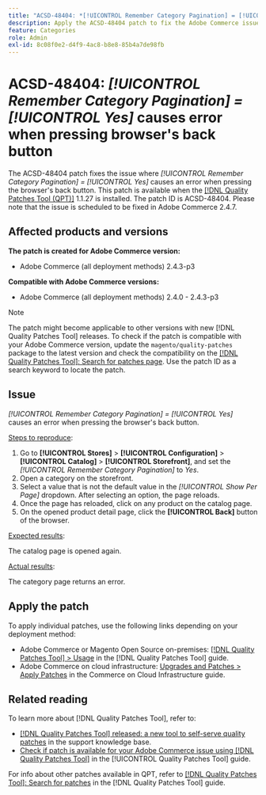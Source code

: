 ```yaml
---
title: "ACSD-48404: *[!UICONTROL Remember Category Pagination] = [!UICONTROL Yes]* causes error when pressing browser's back button"
description: Apply the ACSD-48404 patch to fix the Adobe Commerce issue where *[!UICONTROL Remember Category Pagination] = [!UICONTROL Yes]* causes an error when pressing the browser's back button.
feature: Categories
role: Admin
exl-id: 8c08f0e2-d4f9-4ac8-b8e8-85b4a7de98fb
---
```

# ACSD-48404: *[!UICONTROL Remember Category Pagination] = [!UICONTROL Yes]* causes error when pressing browser's back button

The ACSD-48404 patch fixes the issue where *[!UICONTROL Remember Category Pagination] = [!UICONTROL Yes]* causes an error when pressing the browser's back button. This patch is available when the [[!DNL Quality Patches Tool (QPT)]](https://experienceleague.adobe.com/en/docs/commerce-operations/tools/quality-patches-tool/quality-patches-tool-to-self-serve-quality-patches) 1.1.27 is installed. The patch ID is ACSD-48404. Please note that the issue is scheduled to be fixed in Adobe Commerce 2.4.7.

## Affected products and versions

**The patch is created for Adobe Commerce version:**

* Adobe Commerce (all deployment methods) 2.4.3-p3

**Compatible with Adobe Commerce versions:**

* Adobe Commerce (all deployment methods) 2.4.0 - 2.4.3-p3

>[!NOTE]
>
>The patch might become applicable to other versions with new [!DNL Quality Patches Tool] releases. To check if the patch is compatible with your Adobe Commerce version, update the `magento/quality-patches` package to the latest version and check the compatibility on the [[!DNL Quality Patches Tool]: Search for patches page](https://experienceleague.adobe.com/tools/commerce-quality-patches/index.html). Use the patch ID as a search keyword to locate the patch.

## Issue

*[!UICONTROL Remember Category Pagination] = [!UICONTROL Yes]* causes an error when pressing the browser's back button.


<u>Steps to reproduce</u>:

1. Go to **[!UICONTROL Stores]** > **[!UICONTROL Configuration]** > **[!UICONTROL Catalog]** > **[!UICONTROL Storefront]**, and set the *[!UICONTROL Remember Category Pagination]* to *Yes*.
1. Open a category on the storefront.
1. Select a value that is not the default value in the *[!UICONTROL Show Per Page]* dropdown. After selecting an option, the page reloads.
1. Once the page has reloaded, click on any product on the catalog page.
1. On the opened product detail page, click the **[!UICONTROL Back]** button of the browser.

<u>Expected results</u>:

The catalog page is opened again.

<u>Actual results</u>:

The category page returns an error.

## Apply the patch

To apply individual patches, use the following links depending on your deployment method:

* Adobe Commerce or Magento Open Source on-premises: [[!DNL Quality Patches Tool] > Usage](/help/tools/quality-patches-tool/usage.md) in the [!DNL Quality Patches Tool] guide.
* Adobe Commerce on cloud infrastructure: [Upgrades and Patches > Apply Patches](https://experienceleague.adobe.com/docs/commerce-cloud-service/user-guide/develop/upgrade/apply-patches.html) in the Commerce on Cloud Infrastructure guide.

## Related reading

To learn more about [!DNL Quality Patches Tool], refer to:

* [[!DNL Quality Patches Tool] released: a new tool to self-serve quality patches](https://experienceleague.adobe.com/en/docs/commerce-operations/tools/quality-patches-tool/quality-patches-tool-to-self-serve-quality-patches) in the support knowledge base.
* [Check if patch is available for your Adobe Commerce issue using [!DNL Quality Patches Tool]](/help/tools/quality-patches-tool/patches-available-in-qpt/check-patch-for-magento-issue-with-magento-quality-patches.md) in the [!UICONTROL Quality Patches Tool] guide.


For info about other patches available in QPT, refer to [[!DNL Quality Patches Tool]: Search for patches](https://experienceleague.adobe.com/tools/commerce-quality-patches/index.html) in the [!DNL Quality Patches Tool] guide.

